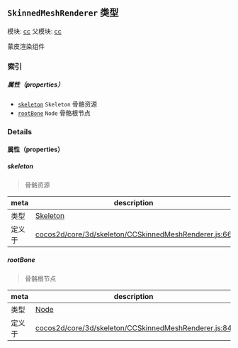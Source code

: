 ## `SkinnedMeshRenderer` 类型



模块: [cc](../modules/cc.md)
父模块: [cc](../modules/cc.md)


蒙皮渲染组件



### 索引

##### 属性（properties）

  - [`skeleton`](#skeleton) `Skeleton` 骨骼资源
  - [`rootBone`](#rootbone) `Node` 骨骼根节点





### Details


#### 属性（properties）


##### skeleton

> 骨骼资源

| meta | description |
|------|-------------|
| 类型 | <a href="../classes/Skeleton.html" class="crosslink">Skeleton</a> |
| 定义于 | [cocos2d/core/3d/skeleton/CCSkinnedMeshRenderer.js:66](https://github.com/cocos-creator/engine/blob/2fda22be5638065a190bc4c97da6548631319aba/cocos2d/core/3d/skeleton/CCSkinnedMeshRenderer.js#L66) |



##### rootBone

> 骨骼根节点

| meta | description |
|------|-------------|
| 类型 | <a href="../classes/Node.html" class="crosslink">Node</a> |
| 定义于 | [cocos2d/core/3d/skeleton/CCSkinnedMeshRenderer.js:84](https://github.com/cocos-creator/engine/blob/2fda22be5638065a190bc4c97da6548631319aba/cocos2d/core/3d/skeleton/CCSkinnedMeshRenderer.js#L84) |






